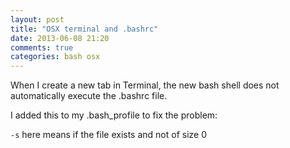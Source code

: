 ```yaml
---
layout: post
title: "OSX terminal and .bashrc"
date: 2013-06-08 21:20
comments: true
categories: bash osx
---
```


When I create a new tab in Terminal, the new bash shell does not automatically execute the .bashrc file.


I added this to my .bash_profile to fix the problem:


```-s``` here means if the file exists and not of size 0

